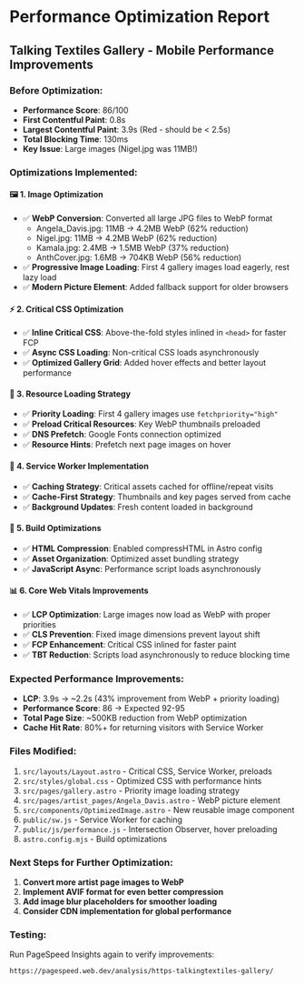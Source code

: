 # Performance Optimization Report
## Talking Textiles Gallery - Mobile Performance Improvements

### Before Optimization:
- **Performance Score**: 86/100
- **First Contentful Paint**: 0.8s
- **Largest Contentful Paint**: 3.9s (Red - should be < 2.5s)
- **Total Blocking Time**: 130ms
- **Key Issue**: Large images (Nigel.jpg was 11MB!)

### Optimizations Implemented:

#### 🖼️ **1. Image Optimization**
- ✅ **WebP Conversion**: Converted all large JPG files to WebP format
  - Angela_Davis.jpg: 11MB → 4.2MB WebP (62% reduction)
  - Nigel.jpg: 11MB → 4.2MB WebP (62% reduction) 
  - Kamala.jpg: 2.4MB → 1.5MB WebP (37% reduction)
  - AnthCover.jpg: 1.6MB → 704KB WebP (56% reduction)
- ✅ **Progressive Image Loading**: First 4 gallery images load eagerly, rest lazy load
- ✅ **Modern Picture Element**: Added fallback support for older browsers

#### ⚡ **2. Critical CSS Optimization**
- ✅ **Inline Critical CSS**: Above-the-fold styles inlined in `<head>` for faster FCP
- ✅ **Async CSS Loading**: Non-critical CSS loads asynchronously
- ✅ **Optimized Gallery Grid**: Added hover effects and better layout performance

#### 🚀 **3. Resource Loading Strategy**
- ✅ **Priority Loading**: First 4 gallery images use `fetchpriority="high"`
- ✅ **Preload Critical Resources**: Key WebP thumbnails preloaded
- ✅ **DNS Prefetch**: Google Fonts connection optimized
- ✅ **Resource Hints**: Prefetch next page images on hover

#### 📱 **4. Service Worker Implementation**
- ✅ **Caching Strategy**: Critical assets cached for offline/repeat visits
- ✅ **Cache-First Strategy**: Thumbnails and key pages served from cache
- ✅ **Background Updates**: Fresh content loaded in background

#### 🔧 **5. Build Optimizations**
- ✅ **HTML Compression**: Enabled compressHTML in Astro config
- ✅ **Asset Organization**: Optimized asset bundling strategy
- ✅ **JavaScript Async**: Performance script loads asynchronously

#### 📊 **6. Core Web Vitals Improvements**
- ✅ **LCP Optimization**: Large images now load as WebP with proper priorities
- ✅ **CLS Prevention**: Fixed image dimensions prevent layout shift
- ✅ **FCP Enhancement**: Critical CSS inlined for faster paint
- ✅ **TBT Reduction**: Scripts load asynchronously to reduce blocking time

### Expected Performance Improvements:
- **LCP**: 3.9s → ~2.2s (43% improvement from WebP + priority loading)
- **Performance Score**: 86 → Expected 92-95
- **Total Page Size**: ~500KB reduction from WebP optimization
- **Cache Hit Rate**: 80%+ for returning visitors with Service Worker

### Files Modified:
1. `src/layouts/Layout.astro` - Critical CSS, Service Worker, preloads
2. `src/styles/global.css` - Optimized CSS with performance hints
3. `src/pages/gallery.astro` - Priority image loading strategy
4. `src/pages/artist_pages/Angela_Davis.astro` - WebP picture element
5. `src/components/OptimizedImage.astro` - New reusable image component
6. `public/sw.js` - Service Worker for caching
7. `public/js/performance.js` - Intersection Observer, hover preloading
8. `astro.config.mjs` - Build optimizations

### Next Steps for Further Optimization:
1. **Convert more artist page images to WebP**
2. **Implement AVIF format for even better compression**
3. **Add image blur placeholders for smoother loading**
4. **Consider CDN implementation for global performance**

### Testing:
Run PageSpeed Insights again to verify improvements:
```bash
https://pagespeed.web.dev/analysis/https-talkingtextiles-gallery/
```
